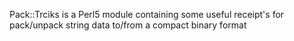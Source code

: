 Pack::Trciks is a Perl5 module containing some useful receipt's for pack/unpack string data to/from a compact binary format
